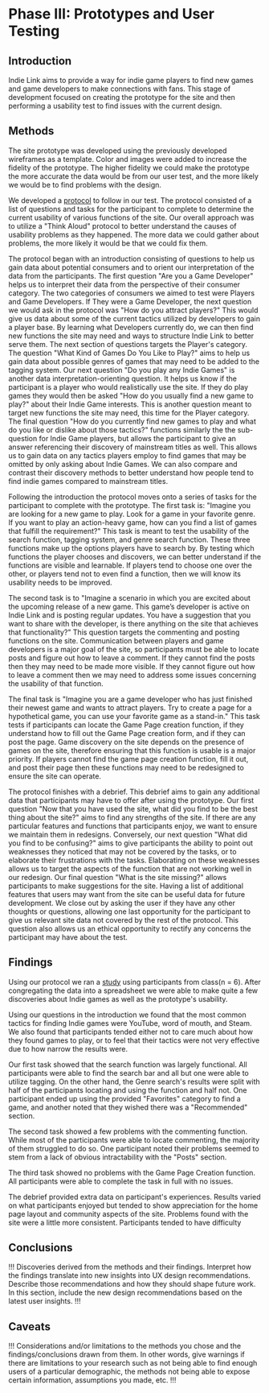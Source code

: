 # Phase III: Prototypes and User Testing

## Introduction

Indie Link aims to provide a way for indie game players to find new games and game developers to make connections with fans. This stage of development focused on creating the prototype for the site and then performing a usability test to find issues with the current design. 

## Methods
The site prototype was developed using the previously developed wireframes as a template. Color and images were added to increase the fidelity of the prototype. The higher fidelity we could make the prototype the more accurate the data would be from our user test, and the more likely we would be to find problems with the design. 

We developed a [protocol](/phaseIII/Phase_III:_Usability_Evaluation/_x17_Protocol.pdf) to follow in our test. The protocol consisted of a list of questions and tasks for the participant to complete to determine the current usability of various functions of the site. Our overall approach was to utilize a "Think Aloud" protocol to better understand the causes of usability problems as they happened. The more data we could gather about problems, the more likely it would be that we could fix them. 

The protocol began with an introduction consisting of questions to help us gain data about potential consumers and to orient our interpretation of the data from the participants. The first question "Are you a Game Developer" helps us to interpret their data from the perspective of their consumer category. The two categories of consumers we aimed to test were Players and Game Developers. If They were a Game Developer, the next question we would ask in the protocol was "How do you attract players?" This would give us data about some of the current tactics utilized by developers to gain a player base. By learning what Developers currently do, we can then find new functions the site may need and ways to structure Indie Link to better serve them. The next section of questions targets the Player's category. The question "What Kind of Games Do You Like to Play?" aims to help us gain data about possible genres of games that may need to be added to the tagging system. Our next question "Do you play any Indie Games" is another data interpretation-orienting question. It helps us know if the participant is a player who would realistically use the site. If they do play games they would then be asked "How do you usually find a new game to play?" about their Indie Game interests. This is another question meant to target new functions the site may need, this time for the Player category. The final question "How do you currently find new games to play and what do you like or dislike about those tactics?" functions similarly the the sub-question for Indie Game players, but allows the participant to give an answer referencing their discovery of mainstream titles as well. This allows us to gain data on any tactics players employ to find games that may be omitted by only asking about Indie Games. We can also compare and contrast their discovery methods to better understand how people tend to find indie games compared to mainstream titles. 

Following the introduction the protocol moves onto a series of tasks for the participant to complete with the prototype. The first task is: "Imagine you are looking for a new game to play. Look for a game in your favorite genre. If you want to play an action-heavy game, how can you find a list of games that fulfill the requirement?" This task is meant to test the usability of the search function, tagging system, and genre search function. These three functions make up the options players have to search by. By testing which functions the player chooses and discovers, we can better understand if the functions are visible and learnable. If players tend to choose one over the other, or players tend not to even find a function, then we will know its usability needs to be improved. 

The second task is to "Imagine a scenario in which you are excited about the upcoming release of a new game. This game’s developer is active on Indie Link and is posting regular updates. You have a suggestion that you want to share with the developer, is there anything on the site that achieves that functionality?" This question targets the commenting and posting functions on the site. Communication between players and game developers is a major goal of the site, so participants must be able to locate posts and figure out how to leave a comment. If they cannot find the posts then they may need to be made more visible. If they cannot figure out how to leave a comment then we may need to address some issues concerning the usability of that function. 

The final task is "Imagine you are a game developer who has just finished their newest game and wants to attract players. Try to create a page for a hypothetical game, you can use your favorite game as a stand-in." This task tests if participants can locate the Game Page creation function, if they understand how to fill out the Game Page creation form, and if they can post the page. Game discovery on the site depends on the presence of games on the site, therefore ensuring that this function is usable is a major priority. If players cannot find the game page creation function, fill it out, and post their page then these functions may need to be redesigned to ensure the site can operate. 

The protocol finishes with a debrief. This debrief aims to gain any additional data that participants may have to offer after using the prototype. Our first question "Now that you have used the site, what did you find to be the best thing about the site?" aims to find any strengths of the site. If there are any particular features and functions that participants enjoy, we want to ensure we maintain them in redesigns. Conversely, our next question "What did you find to be confusing?" aims to give participants the ability to point out weaknesses they noticed that may not be covered by the tasks, or to elaborate their frustrations with the tasks. Elaborating on these weaknesses allows us to target the aspects of the function that are not working well in our redesign. Our final question "What is the site missing?" allows participants to make suggestions for the site. Having a list of additional features that users may want from the site can be useful data for future development. We close out by asking the user if they have any other thoughts or questions, allowing one last opportunity for the participant to give us relevant site data not covered by the rest of the protocol. This question also allows us an ethical opportunity to rectify any concerns the participant may have about the test. 

## Findings

Using our protocol we ran a [study](/phaseIII/Phase_III:_Usability_Evaluation/IndieLink_UsabilityStudy.pdf) using participants from class(n = 6). After congregating the data into a spreadsheet we were able to make quite a few discoveries about Indie games as well as the prototype's usability.

Using our questions in the introduction we found that the most common tactics for finding Indie games were YouTube, word of mouth, and Steam. We also found that participants tended either not to care much about how they found games to play, or to feel that their tactics were not very effective due to how narrow the results were. 

Our first task showed that the search function was largely functional. All participants were able to find the search bar and all but one were able to utilize tagging. On the other hand, the Genre search's results were split with half of the participants locating and using the function and half not. One participant ended up using the provided "Favorites" category to find a game, and another noted that they wished there was a "Recommended" section. 

The second task showed a few problems with the commenting function. While most of the participants were able to locate commenting, the majority of them struggled to do so. One participant noted their problems seemed to stem from a lack of obvious intractability with the "Posts" section. 

The third task showed no problems with the Game Page Creation function. All participants were able to complete the task in full with no issues. 

The debrief provided extra data on participant's experiences. Results varied on what participants enjoyed but tended to show appreciation for the home page layout and community aspects of the site. Problems found with the site were a little more consistent. Participants tended to have difficulty 

## Conclusions

!!! Discoveries derived from the methods and their findings. Interpret how the findings translate into new insights into UX design recommendations. Describe those recommendations and how they should shape future work. In this section, include the new design recommendations based on the latest user insights. !!!

## Caveats

!!! Considerations and/or limitations to the methods you chose and the findings/conclusions drawn from them. In other words, give warnings if there are limitations to your research such as not being able to find enough users of a particular demographic, the methods not being able to expose certain information, assumptions you made, etc. !!!
